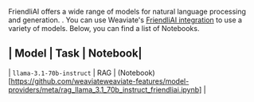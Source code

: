 FriendliAI offers a wide range of models for natural language processing and generation. . You can use Weaviate's [FriendliAI integration](https://docs.weaviate.io/weaviate/model-providers/friendliai) to use a variety of models. Below, you can find a list of Notebooks.

| Model | Task | Notebook|
--------------------------
| `llama-3.1-70b-instruct` | RAG | (Notebook)[https://github.com/weaviateweaviate-features/model-providers/meta/rag_llama_3.1_70b_instruct_friendliai.ipynb] |

